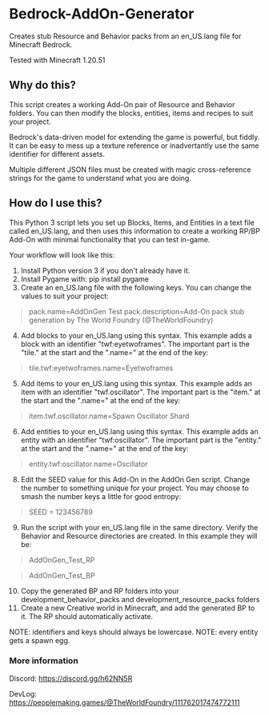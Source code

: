 # Bedrock-AddOn-Generator
Creates stub Resource and Behavior packs from an en_US.lang file for Minecraft Bedrock.

Tested with Minecraft 1.20.51

## Why do this?
This script creates a working Add-On pair of Resource and Behavior folders. You can then modify the blocks, entities, items and recipes to suit your project.

Bedrock's data-driven model for extending the game is powerful, but fiddly. It can be easy to mess up a texture reference or inadvertantly use the same identifier for different assets.

Multiple different JSON files must be created with magic cross-reference strings for the game to understand what you are doing.

## How do I use this?
This Python 3 script lets you set up Blocks, Items, and Entities in a text file called en_US.lang, and then uses this information to create a working RP/BP Add-On with minimal functionality that you can test in-game.

Your workflow will look like this:
1. Install Python version 3 if you don't already have it.
2. Install Pygame with: pip install pygame
3. Create an en_US.lang file with the following keys. You can change the values to suit your project:

> pack.name=AddOnGen Test
> pack.description=Add-On pack stub generation by The World Foundry (@TheWorldFoundry)

4. Add blocks to your en_US.lang using this syntax. This example adds a block with an identifier "twf:eyetwoframes". The important part is the "tile." at the start and the ".name=" at the end of the key:

> tile.twf:eyetwoframes.name=Eyetwoframes

5. Add items to your en_US.lang using this syntax. This example adds an item with an identifier "twf.oscillator". The important part is the "item." at the start and the ".name=" at the end of the key:

> item.twf.oscillator.name=Spawn Oscillator Shard

6. Add entities to your en_US.lang using this syntax. This example adds an entity with an identifier "twf:oscillator". The important part is the "entity." at the start and the ".name=" at the end of the key:

> entity.twf:oscillator.name=Oscillator

8. Edit the SEED value for this Add-On in the AddOn Gen script. Change the number to something unique for your project. You may choose to smash the number keys a little for good entropy:

> SEED = 123456789

9. Run the script with your en_US.lang file in the same directory. Verify the Behavior and Resource directories are created. In this example they will be:

> AddOnGen_Test_RP

> AddOnGen_Test_BP

10. Copy the generated BP and RP folders into your development_behavior_packs and development_resource_packs folders
11. Create a new Creative world in Minecraft, and add the generated BP to it. The RP should automatically activate.

NOTE: identifiers and keys should always be lowercase.
NOTE: every entity gets a spawn egg.

### More information

Discord: https://discord.gg/h62NN5R

DevLog: https://peoplemaking.games/@TheWorldFoundry/111762017474772111
